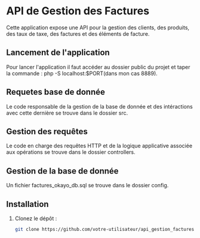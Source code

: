 # API de Gestion des Factures

Cette application expose une API pour la gestion des clients, des produits, des taux de taxe, des factures et des éléments de facture.

## Lancement de l'application
Pour lancer l'application il faut accéder au dossier public du projet et taper la commande : php -S localhost:$PORT(dans mon cas 8889).

## Requetes base de donnée
Le code responsable de la gestion de la base de donnée et des intéractions avec cette dernière se trouve dans le dossier src.

## Gestion des requêtes
Le code en charge des requêtes HTTP et de la logique applicative associée aux opérations se trouve dans le dossier controllers.

## Gestion de la base de donnée
Un fichier factures_okayo_db.sql se trouve dans le dossier config.

## Installation

1. Clonez le dépôt :
   ```bash
   git clone https://github.com/votre-utilisateur/api_gestion_factures.git
